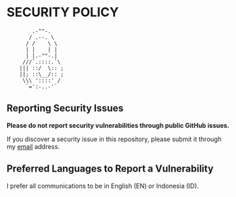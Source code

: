 # SECURITY POLICY

            .-""-.
           / .--. \
          / /    \ \
          | |    | |
          | |.-""-.|
         ///`.::::.`\
        ||| ::/  \:: ;
        ||; ::\__/:: ;
         \\\ '::::' /
          `=':-..-'`

## Reporting Security Issues

**Please do not report security vulnerabilities through public GitHub issues.**

If you discover a security issue in this repository, please submit it through my [email](mailto:hiiruki@pm.me) address.

## Preferred Languages to Report a Vulnerability

I prefer all communications to be in English (EN) or Indonesia (ID).
